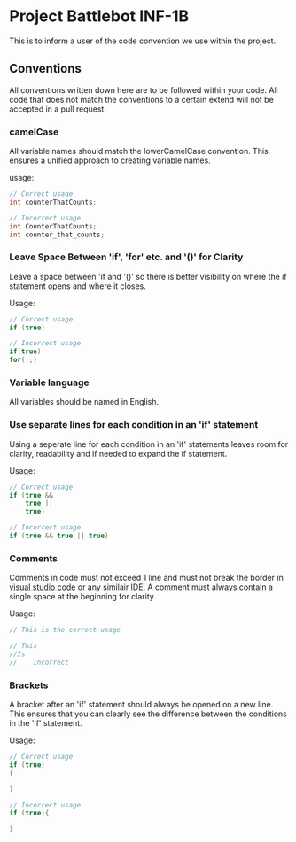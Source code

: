 # Project Battlebot INF-1B

This is to inform a user of the code convention we use within the project.


## Conventions

All conventions written down here are to be followed within your code. All code that does not match the conventions to a certain extend will not be accepted in a pull request.

### camelCase

All variable names should match the lowerCamelCase convention. This ensures a unified approach to creating variable names.

usage:
```java
// Correct usage
int counterThatCounts;

// Incorrect usage
int CounterThatCounts;
int counter_that_counts;
```

### Leave Space Between 'if', 'for' etc. and '()' for Clarity

Leave a space between 'if and '()' so there is better visibility on where the if statement opens and where it closes.

Usage:
```java
// Correct usage
if (true)

// Incorrect usage
if(true)
for(;;)
```

### Variable language
All variables should be named in English.

### Use separate lines for each condition in an 'if' statement
Using a seperate line for each condition in an 'if' statements leaves room for clarity, readability and if needed to expand the if statement.

Usage:
```java
// Correct usage
if (true &&
    true ||
    true)

// Incorrect usage
if (true && true || true)
```
### Comments
Comments in code must not exceed 1 line and must not break the border in [visual studio code](https://code.visualstudio.com/) or any similair IDE. A comment must always contain a single space at the beginning for clarity.

Usage:
```java
// This is the correct usage

// This 
//Is 
//    Incorrect
```

### Brackets
A bracket after an 'if' statement should always be opened on a new line. This ensures that you can clearly see the difference between the conditions in the 'if' statement.

Usage:
```java
// Correct usage
if (true)
{

}

// Incorrect usage
if (true){

}
```
